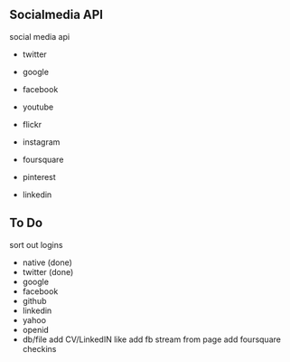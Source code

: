 ## Socialmedia API

social media api

- twitter
- google
- facebook
- youtube

- flickr
- instagram
- foursquare
- pinterest
- linkedin

## To Do
sort out logins
- native (done)
- twitter (done)
- google
- facebook
- github
- linkedin
- yahoo
- openid
- db/file
add CV/LinkedIN like
add fb stream from page
add foursquare checkins

